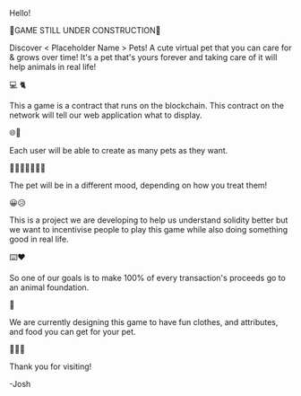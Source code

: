 Hello!

🚧GAME STILL UNDER CONSTRUCTION🚧

Discover < Placeholder Name > Pets! A cute virtual pet that you can care for & grows over time! It's a pet that's yours forever and taking care of it will help animals in real life! 
 
💻 🐈


This a game is a contract that runs on the blockchain. This contract on the network will tell our web application what to display. 
 
🌐🧠
 
 
Each user will be able to create as many pets as they want.

🐹🦎🦔🐇🐰🐶🐠
  
  
The pet will be in a different mood, depending on how you treat them!

😀😥
 
 
This is a project we are developing to help us understand solidity better but we want to incentivise people to play this game while also doing something good in real life.

⌨️❤️
 
 
So one of our goals is to make 100% of every transaction's proceeds go to an animal foundation.

💸


We are currently designing this game to have fun clothes, and attributes, and food you can get for your pet.

👗🎨🍰

Thank you for visiting!

-Josh
